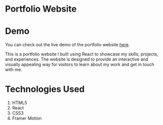 # Portfolio Website

# Demo

You can check out the live demo of the portfolio website [here](https://ayoola-dev.netlify.app).

This is a portfolio website I built using React to showcase my skills, projects, and experiences. The website is designed to provide an interactive and visually appealing way for visitors to learn about my work and get in touch with me.

# Technologies Used

1. HTML5
2. React
3. CSS3
4. Framer Motion
   
